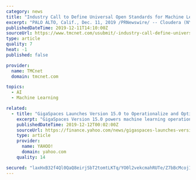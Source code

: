 ```yaml
---
category: news
title: "Industry Call to Define Universal Open Standards for Machine Learning Operations and Governance"
excerpt: "PALO ALTO, Calif., Dec. 11, 2019 /PRNewswire/ -- Cloudera (NYSE: CLDR), the enterprise data cloud company, today asks for industry participation in defining universal open standards for machine learning operations (MLOps) and machine learning model governance. By contributing to these standards, the community can help companies make the most ..."
publishedDateTime: 2019-12-11T14:10:00Z
sourceUrl: https://www.tmcnet.com/usubmit/-industry-call-define-universal-open-standards-machine-learning-/2019/12/11/9068012.htm
type: article
quality: 7
heat: -1
published: false

provider:
  name: TMCnet
  domain: tmcnet.com

topics:
  - AI
  - Machine Learning

related:
  - title: "GigaSpaces Launches Version 15.0 to Operationalize and Optimize Machine Learning"
    excerpt: "GigaSpaces Version 15.0 powers machine learning operations (MLOps) initiatives, helping enterprises maximize the business value derived from big data. Deploying machine learning models in production remains a major challenge for many enterprises. The Gartner Accelerate Your Machine Learning and Artificial Intelligence Journey Using These DevOps ..."
    publishedDateTime: 2019-12-12T00:02:00Z
    sourceUrl: https://finance.yahoo.com/news/gigaspaces-launches-version-15-0-143000292.html
    type: article
    provider:
      name: YAHOO!
      domain: yahoo.com
    quality: 14

secured: "laxHxB32f4Ql0QaQ8eirjSbT2tomtLKTq/YO0l2vekcmahRUTe/Z7bBcMcoj1vU4AsaeGVdreP+1KENALOoAOLeHYrxzkOQZpGv6c6A939HqgetCpq9az8cQHl7mx6wIRdhFvMNgoGLjTn274jEoYVTGpO8kq2ZtTkJlt1+Xeuef6D/AH5E91spy8lJ3f0yfuukO6WOsfH1eIAtLg+/3X3RW8vj+ApdVXxV2DvgfgkzOyKyvnIQXiBfGYKQj+uAdjHhPP8L25+2+8Nn8PvI4+A==;GI8X67g7cae2GbEFXhj/3w=="
---
```


